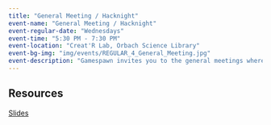```yaml
---
title: "General Meeting / Hacknight"
event-name: "General Meeting / Hacknight"
event-regular-date: "Wednesdays"
event-time: "5:30 PM - 7:30 PM"
event-location: "Creat'R Lab, Orbach Science Library"
event-bg-img: "img/events/REGULAR_4_General_Meeting.jpg"
event-description: "Gamespawn invites you to the general meetings where game developers collaborate together on video game projects. We also share any on-campus events, workshops, and opportunities relating to video game development. The majority of the session consists on developing video games. For those interested, Gamespawn provides 1-on-1 help from experienced developers. You can also join an existing project or start your own!"
---
```

## Resources
<a href="https://drive.google.com/drive/folders/1Z4z5990BTTfrNw-fzOqvwL-XaoKNPYRq?usp=sharing" class="btn-outlined-grey">Slides</a>